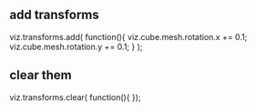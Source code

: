 ## add transforms

viz.transforms.add( 
    function(){ 
        viz.cube.mesh.rotation.x += 0.1;
        viz.cube.mesh.rotation.y += 0.1;
    }
);

## clear them

viz.transforms.clear( function(){ });